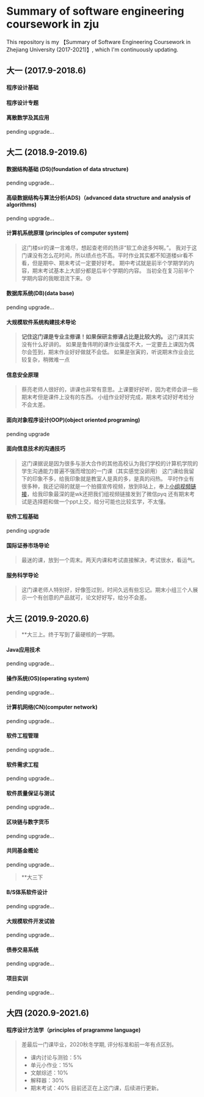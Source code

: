 # Summary of software engineering coursework in zju
This repository is my 【Summary of Software Engineering Coursework in Zhejiang University (2017-2021)】, which I'm continuously updating.

## 大一 (2017.9-2018.6)

#### 程序设计基础

#### 程序设计专题

#### 离散数学及其应用

pending upgrade...

## 大二 (2018.9-2019.6)

#### 数据结构基础 (DS)(foundation of data structure)
pending upgrade...

#### 高级数据结构与算法分析(ADS)（advanced data structure and analysis of algorithms)
pending upgrade...

#### 计算机系统原理 (principles of computer system)
> 这门楼sir的课一言难尽，想起查老师的热评“软工命途多舛啊。”。
> 我对于这门课没有怎么花时间，所以绩点也不高。平时作业其实都不知道楼sir看不看，但是期中、期末考试一定要好好考。
> 期中考试就是前半个学期学的内容，期末考试基本上大部分都是后半个学期的内容。
> 当初全在复习前半个学期内容的我眼泪流下来。😢

#### 数据库系统(DB)(data base)
pending upgrade...

#### 大规模软件系统构建技术导论
> **记住这门课是专业主修课！如果保研主修课占比是比较大的。**
> 这门课其实没有什么好讲的。
> 如果是鲁伟明的课作业强度不大，一定要去上课因为偶尔会签到，期末作业好好做就不会低。
> 如果是张寅的，听说期末作业会比较复杂，稍微难一点

#### 信息安全原理
> 蔡亮老师人很好的，讲课也非常有意思。上课要好好听，因为老师会讲一些期末考但是课件上没有的东西。
> 小组作业好好完成，期末考试好好考给分不会太差。

#### 面向对象程序设计(OOP)(object oriented programing)
pending upgrade

#### 面向信息技术的沟通技巧
> 这门课据说是因为很多与浙大合作的其他高校认为我们学校的计算机学院的学生沟通能力普遍不强而增加的一门课（其实感觉没卵用）
> 这门课给我留下的印象不多，给我印象就是教室人是真的多，是真的闷热。
> 平时作业有很多种，我还记得的就是一个拍摄宣传视频，放到B站上，奉上[小组视频链接](https://www.bilibili.com/video/BV1W4411i7Es)，给我印象最深的是wk还把我们组视频链接发到了微信pyq
> 还有期末考试是选择题和做一个ppt上交，给分可能也比较玄学，不太懂。

#### 软件工程基础
pending upgrade

#### 国际证券市场导论
> 最迷的课，放到一个周末。两天内课和考试直接解决，考试很水，看运气。

#### 服务科学导论
> 这门课老师人特别好，好像签过到，时间久远有些忘记。期末小组三个人展示一个有创意的产品就可，论文好好写，给分不会差。

## 大三 (2019.9-2020.6)

> **大三上。终于写到了最硬核的一学期。

#### Java应用技术
pending upgrade...

#### 操作系统(OS)(operating system)
pending upgrade...

#### 计算机网络(CN)(computer network)
pending upgrade...

#### 软件工程管理
pending upgrade...

#### 软件需求工程
pending upgrade...

#### 软件质量保证与测试
pending upgrade...

#### 区块链与数字货币
pending upgrade...

#### 共同基金概论
pending upgrade...

> **大三下

#### B/S体系软件设计
pending upgrade...

#### 大规模软件开发试验
pending upgrade...

#### 债券交易系统
pending upgrade...

#### 项目实训
pending upgrade...

## 大四 (2020.9-2021.6)

#### 程序设计方法学（principles of pragramme language)
> 差最后一门课毕业，2020秋冬学期, 评分标准和前一年有点区别。
> - 课内讨论与测验：5%
> - 单元⼩作业：15%
> - ⽂献综述：10%
> - 解释器：30%
> - 期末考试：40%
> 目前还正在上这门课，后续进行更新。
 
